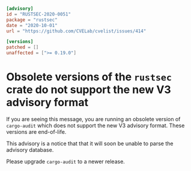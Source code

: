 ```toml
[advisory]
id = "RUSTSEC-2020-0051"
package = "rustsec"
date = "2020-10-01"
url = "https://github.com/CVELab/cvelist/issues/414"

[versions]
patched = []
unaffected = [">= 0.19.0"]
```

# Obsolete versions of the `rustsec` crate do not support the new V3 advisory format

If you are seeing this message, you are running an obsolete version of
`cargo-audit` which does not support the new V3 advisory format.
These versions are end-of-life.

This advisory is a notice that that it will soon be unable to parse the
advisory database.

Please upgrade `cargo-audit` to a newer release.
